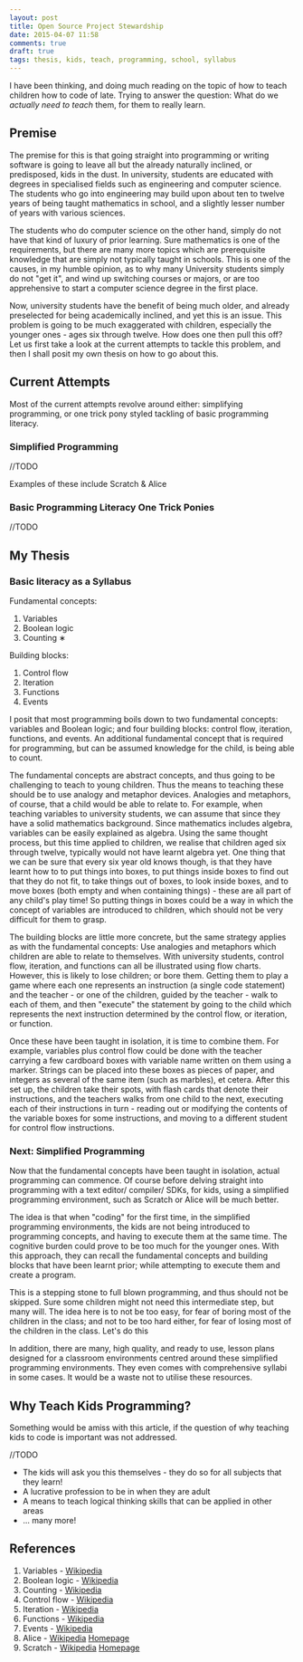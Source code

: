 ```yaml
---
layout: post
title: Open Source Project Stewardship
date: 2015-04-07 11:58
comments: true
draft: true
tags: thesis, kids, teach, programming, school, syllabus
---
```


I have been thinking, and doing much reading
on the topic of how to teach children how to code of late.
Trying to answer the question:
What do we *actually need to teach* them,
for them to really learn.

## Premise

The premise for this is that
going straight into programming
or writing software is going to leave all but the
already naturally inclined, or predisposed, kids in the dust.
In university, students are educated with degrees in specialised fields
such as engineering and computer science.
The students who go into engineering may build upon about ten to twelve years of being taught mathematics in school,
and a slightly lesser number of years with various sciences.

The students who do computer science on the other hand,
simply do not have that kind of luxury of prior learning.
Sure mathematics is one of the requirements,
but there are many more topics which are prerequisite knowledge
that are simply not typically taught in schools.
This is one of the causes, in my humble opinion,
as to why many University students simply do not "get it",
and wind up switching courses or majors,
or are too apprehensive to start a computer science degree in the first place.

Now, university students have the benefit of being much older,
and already preselected for being academically inclined,
and yet this is an issue.
This problem is going to be much exaggerated with children,
especially the younger ones - ages six through twelve.
How does one then pull this off?
Let us first take a look at the current attempts to tackle this problem,
and then I shall posit my own thesis on how to go about this.

## Current Attempts

Most of the current attempts revolve around either:
simplifying programming,
or one trick pony styled tackling of basic programming literacy.

### Simplified Programming

//TODO

Examples of these include Scratch & Alice

### Basic Programming Literacy One Trick Ponies

//TODO

## My Thesis

### Basic literacy as a Syllabus

Fundamental concepts:

1. Variables
2. Boolean logic
3. Counting &lowast;

Building blocks:

1. Control flow
2. Iteration
3. Functions
4. Events

I posit that most programming boils down to
two fundamental concepts:
variables and Boolean logic;
and four building blocks:
control flow, iteration, functions, and events.
An additional fundamental concept that is required for programming,
but can be assumed knowledge for the child, is being able to count.

The fundamental concepts are abstract concepts,
and thus going to be challenging to teach to young children.
Thus the means to teaching these should be to use analogy and metaphor devices.
Analogies and metaphors, of course, that a child would be able to relate to.
For example, when teaching variables to university students,
we can assume that since they have a solid mathematics background.
Since mathematics includes algebra,
variables can be easily explained as algebra.
Using the same thought process,
but this time applied to children,
we realise that children aged six through twelve,
typically would not have learnt algebra yet.
One thing that we can be sure that every six year old knows though,
is that they have learnt how to
to put things into boxes,
to put things inside boxes to find out that they do not fit,
to take things out of boxes,
to look inside boxes,
and to move boxes (both empty and when containing things) -
these are all part of any child's play time!
So putting things in boxes could be a way in which
the concept of variables are introduced to children,
which should not be very difficult for them to grasp.

The building blocks are little more concrete,
but the same strategy applies as with the fundamental concepts:
Use analogies and metaphors which children are able to relate to themselves.
With university students,
control flow, iteration, and functions can all be illustrated using flow charts.
However, this is likely to lose children;
or bore them.
Getting them to play a game where each one represents an instruction
(a single code statement)
and the teacher - or one of the children, guided by the teacher -
walk to each of them,
and then "execute" the statement by going to the child
which represents the next instruction determined by
the control flow, or iteration, or function.

Once these have been taught in isolation,
it is time to combine them.
For example, variables plus control flow could be done with
the teacher carrying a few cardboard boxes
with variable name written on them using a marker.
Strings can be placed into these boxes as pieces of paper,
and integers as several of the same item (such as marbles),
et cetera.
After this set up, the children take their spots,
with flash cards that denote their instructions,
and the teachers walks from one child to the next,
executing each of their instructions in turn -
reading out or modifying the contents of the variable boxes for some instructions,
and moving to a different student for control flow instructions.

### Next: Simplified Programming

Now that the fundamental concepts have been taught in isolation,
actual programming can commence.
Of course before delving straight into programming with
a text editor/ compiler/ SDKs,
for kids, using a simplified programming environment,
such as Scratch or Alice will be much better.

The idea is that when "coding" for the first time,
in the simplified programming environments,
the kids are not being introduced to programming concepts,
and having to execute them at the same time.
The cognitive burden could prove to be too much
for the younger ones.
With this approach, they can recall the fundamental concepts
and building blocks that have been learnt prior;
while attempting to execute them and create a program.

This is a stepping stone to full blown programming,
and thus should not be skipped.
Sure some children might not need this intermediate step,
but many will.
The idea here is to not be too easy, for fear of
boring most of the children in the class;
and not to be too hard either, for fear of
losing most of the children in the class.
Let's do this

In addition, there are many, high quality,
and ready to use, lesson plans
designed for a classroom environments
centred around these simplified programming environments.
They even comes with comprehensive syllabi in some cases.
It would be a waste not to utilise these resources.

## Why Teach Kids Programming?

Something would be amiss with this article,
if the question of why teaching kids to code is important
was not addressed.

//TODO

- The kids will ask you this themselves -
  they do so for all subjects that they learn!
- A lucrative profession to be in when they are adult
- A means to teach logical thinking skills that can be applied in other areas
- ... many more!

## References

1. Variables -
  [Wikipedia](http://en.wikipedia.org/wiki/Variable_%28computer_science%29)
2. Boolean logic -
  [Wikipedia](http://en.wikipedia.org/wiki/Boolean_algebra)
3. Counting -
  [Wikipedia](http://en.wikipedia.org/wiki/Counting)
1. Control flow -
  [Wikipedia](http://en.wikipedia.org/wiki/Control_flow)
2. Iteration -
  [Wikipedia](http://en.wikipedia.org/wiki/Iteration#Computing)
3. Functions -
  [Wikipedia](http://en.wikipedia.org/wiki/Subroutine)
4. Events -
  [Wikipedia](http://en.wikipedia.org/wiki/Event-driven_programming)
1. Alice -
  [Wikipedia](http://en.wikipedia.org/wiki/Alice_%28software%29)
  [Homepage](http://www.alice.org/index.php)
2. Scratch -
  [Wikipedia](http://en.wikipedia.org/wiki/Scratch_%28programming_language%29)
  [Homepage](https://scratch.mit.edu/s)
